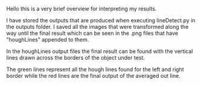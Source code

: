 Hello this is a very brief overview for interpreting my results. 

I have stored the outputs that are produced when executing lineDetect.py in the outputs folder. I saved all the images that were transformed along the way 
until the final result which can be seen in the .png files that have "houghLines" appended to them.

In the houghLines output files the final result can be found with the vertical lines drawn across the borders of the object under test.

The green lines represent all the hough lines found for the left and right border while the red lines are the final output of the averaged out line.

